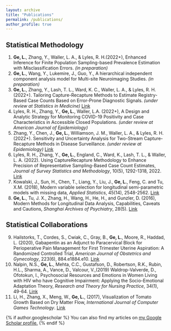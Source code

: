 ```yaml
---
layout: archive
title: "Publications"
permalink: /publications/
author_profile: true
---
```


<!---
{% include base_path %}

{% for post in site.publications reversed %}
  {% include archive-single.html %}
{% endfor %}
-->

Statistical Methodology
------
1. **Ge, L.**, Zhang, Y., Waller, L. A., & Lyles, R. H.(2022+), Enhanced Inference for Finite Population Sampling-based Prevalence Estimation with Misclassification Errors. _(in preparation)_
2. **Ge, L.**, Wang, Y., Lukemire, J., Guo, Y., A hierarchical independent component analysis model for Multi-site Neuroimaging Studies. _(in preparation)_
3. **Ge, L.**, Zhang, Y., Lash, T. L., Ward, K. C., Waller, L. A., & Lyles, R. H.(2022+). Tailoring Capture-Recapture Methods to Estimate Registry-Based Case Counts Based on Error-Prone Diagnostic Signals. _(under review at Statistics in Medicine)_ [Link](https://arxiv.org/abs/2211.13842)
4. Lyles, R. H., Zhang, Y., **Ge, L.**, Waller, L.A. (2022+), A Design and Analytic Strategy for Monitoring COVID-19 Positivity and Case Characteristics in Accessible Closed Populations. _(under review at American Journal of Epidemiology)_
5. Zhang, Y., Chen, J., **Ge, L.**, Williamson, J. M., Waller, L. A., & Lyles, R. H. (2022+). Sensitivity and Uncertainty Analysis for Two-Stream Capture-Recapture Methods in Disease Surveillance. _(under review at Epidemiology)_ [Link](https://doi.org/10.1101/2022.09.21.22280224)
6. Lyles, R. H., Zhang, Y., **Ge, L.**, England, C., Ward, K., Lash, T. L., & Waller, L. A. (2022). Using CaptureRecapture Methodology to Enhance Precision of Representative Sampling-Based Case Count Estimates, _Journal of Survey Statistics and Methodology_, 10(5), 1292-1318, 2022. [Link](https://doi.org/10.1093/jssam/smab052)
7. Kowalski, J., Sun, H., Chen, T., Liang, Y., Liu, J., **Ge, L.**, Feng, C. and Tu, X.M. (2018), Modern variable selection for longitudinal semi-parametric models with missing data, _Applied Statistics_, 45(14), 2548-2562. [Link](https://doi.org/10.1080/02664763.2018.1426739)
8. **Ge, L.**, Tu, J. X., Zhang, H., Wang, H., He, H., and Gunzler, D. (2016), Modern Methods for Longitudinal Data Analysis, Capabilities, Caveats and Cautions, _Shanghai Archives of Psychiatry_, 28(5). [Link](https://www.ncbi.nlm.nih.gov/pmc/articles/PMC5434286/)

Statistical Collaborations
------
9. Hailstorks, T., Cordes, S., Cwiak, C., Gray, B., **Ge, L.**, Moore, R., Haddad, L. (2020), Gabapentin as an Adjunct to Paracervical Block for Perioperative Pain Management for First Trimester Uterine Aspiration: A Randomized Controlled Trial, _American Journal of Obstetrics and Gynecology_, 223(6), 884.e1884.e10. [Link](https://doi.org/10.1016/j.ajog.2020.06.011)
10. Nalpin, N.S., **Ge, L.**, Mehta, C.C., Gustafson, D., Robertson, R.K., Rubin, H.L., Sharma, A., Vance, D., Valcour, V.,(2019) Waldrop-Valverde, D., Ofotokun, I., Psychosocial Resources and Emotions in Women Living with HIV who have Cognitive Impairment: Applying the Socio-Emotional Adaptation Theory, _Research and Theory for Nursing Practice_, 34(1), 49-64. [Link](https://connect.springerpub.com/content/sgrrtnp/34/1/49.abstract)
11. Li, H., Zhang, X., Meng, W., **Ge, L.**, (2017), Visualization of Tomato Growth Based on Dry Matter Flow, _International Journal of Computer Games Technology_. [Link](https://doi.org/10.1155/2017/2302731)



{% if author.googlescholar %}
  You can also find my articles on <u><a href="{{author.googlescholar}}">my Google Scholar profile</a>.</u>
{% endif %}